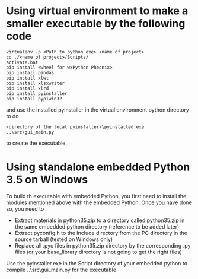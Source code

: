 # Using virtual environment to make a smaller executable by the following code

```
virtualenv -p <Path to python exe> <name of project>
cd ./<name of project>/Scripts/
activate.bat
pip install <wheel for wxPython Pheonix>
pip install pandas
pip install xlwt
pip install xlsxwriter
pip install xlrd
pip install pyinstaller
pip install pypiwin32
```

and use the installed pyinstaller in the virtual environment python directory to do

```
<directory of the local pyinstaller>\pyinstalled.exe ..\src\gui_main.py
```

to create the executable.

# Using standalone embedded Python 3.5 on Windows

To build th executable with embedded Python, you first need to install the
modules mentioned above with the embedded Python. Once you have done so, you
need to

* Extract materials in python35.zip to a directory called python35.zip in the same embedded python directory (reference to be added later)
* Extract pyconfig.h to the Include directory from the PC directory in the source tarball (tested on Windows only)
* Replace all .pyc files in python35.zip directory by the corresponding .py files (or your base_library directory is not going to get the right files)

Use the pyinstaller.exe in the Script directory of your embedded python to compile ..\src\gui_main.py for the executable

